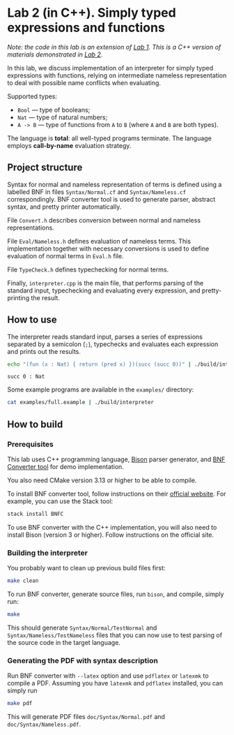 # Lab 2 (in C++). Simply typed expressions and functions

_Note: the code in this lab is an extension of [Lab 1](../lab-01-cpp/)._
_This is a C++ version of materials demonstrated in [Lab 2](../lab-02/)._

In this lab, we discuss implementation of an interpreter for simply typed expressions with functions, relying on intermediate nameless representation to deal with possible name conflicts when evaluating.

Supported types:
- `Bool` — type of booleans;
- `Nat` — type of natural numbers;
- `A -> B` — type of functions from `A` to `B` (where `A` and `B` are both types).

The language is **total**: all well-typed programs terminate.
The language employs **call-by-name** evaluation strategy.

## Project structure

Syntax for normal and nameless representation of terms is defined using a labelled BNF in files `Syntax/Normal.cf` and `Syntax/Nameless.cf` correspondingly. BNF converter tool is used to generate parser, abstract syntax, and pretty printer automatically.

File `Convert.h` describes conversion between normal and nameless representations.

File `Eval/Nameless.h` defines evaluation of nameless terms. This implementation together with necessary conversions is used to define evaluation of normal terms in `Eval.h` file.

File `TypeCheck.h` defines typechecking for normal terms.

Finally, `interpreter.cpp` is the main file, that performs parsing of the standard input, typechecking and evaluating every expression, and pretty-printing the result.

## How to use

The interpreter reads standard input, parses a series of expressions separated by a semicolon (`;`), typechecks and evaluates each expression and prints out the results.

```sh
echo "(fun (x : Nat) { return (pred x) })(succ (succ 0))" | ./build/interpreter
```
```
succ 0 : Nat
```

Some example programs are available in the `examples/` directory:

```sh
cat examples/full.example | ./build/interpreter
```

## How to build

### Prerequisites

This lab uses C++ programming language, [Bison](https://www.gnu.org/software/bison/) parser generator, and [BNF Converter tool](http://bnfc.digitalgrammars.com) for demo implementation.

You also need CMake version 3.13 or higher to be able to compile.

To install BNF converter tool, follow instructions on their [official website](http://bnfc.digitalgrammars.com). For example, you can use the Stack tool:

```sh
stack install BNFC
```

To use BNF converter with the С++ implementation, you will also need to install Bison (version 3 or higher). Follow instructions on the official site.

### Building the interpreter

You probably want to clean up previous build files first:

```sh
make clean
```

To run BNF converter, generate source files, run `bison`, and compile, simply run:

```sh
make
```

This should generate `Syntax/Normal/TestNormal` and `Syntax/Nameless/TestNameless` files that you can now use to test parsing of the source code in the target language.

### Generating the PDF with syntax description

Run BNF converter with `--latex` option and use `pdflatex` or `latexmk` to compile a PDF.
Assuming you have `latexmk` and `pdflatex` installed, you can simply run

```sh
make pdf
```

This will generate PDF files `doc/Syntax/Normal.pdf` and `doc/Syntax/Nameless.pdf`.
